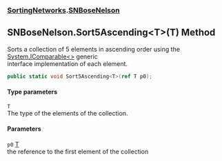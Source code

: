 ### [SortingNetworks](./SortingNetworks.md 'SortingNetworks').[SNBoseNelson](./SortingNetworks-SNBoseNelson.md 'SortingNetworks.SNBoseNelson')
## SNBoseNelson.Sort5Ascending&lt;T&gt;(T) Method
Sorts a collection of 5 elements in ascending order using the [System.IComparable&lt;&gt;](https://docs.microsoft.com/en-us/dotnet/api/System.IComparable-1 'System.IComparable`1') generic  
interface implementation of each element.  
```csharp
public static void Sort5Ascending<T>(ref T p0);
```
#### Type parameters
<a name='SortingNetworks-SNBoseNelson-Sort5Ascending-T-(T)-T'></a>
`T`  
The type of the elements of the collection.  
  
#### Parameters
<a name='SortingNetworks-SNBoseNelson-Sort5Ascending-T-(T)-p0'></a>
`p0` [T](#SortingNetworks-SNBoseNelson-Sort5Ascending-T-(T)-T 'SortingNetworks.SNBoseNelson.Sort5Ascending&lt;T&gt;(T).T')  
the reference to the first element of the collection  
  

